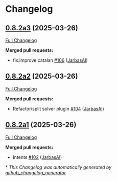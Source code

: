 # Changelog

## [0.8.2a3](https://github.com/OpenVoiceOS/ovos-skill-wikipedia/tree/0.8.2a3) (2025-03-26)

[Full Changelog](https://github.com/OpenVoiceOS/ovos-skill-wikipedia/compare/0.8.2a2...0.8.2a3)

**Merged pull requests:**

- fix:improve catalan [\#106](https://github.com/OpenVoiceOS/ovos-skill-wikipedia/pull/106) ([JarbasAl](https://github.com/JarbasAl))

## [0.8.2a2](https://github.com/OpenVoiceOS/ovos-skill-wikipedia/tree/0.8.2a2) (2025-03-26)

[Full Changelog](https://github.com/OpenVoiceOS/ovos-skill-wikipedia/compare/0.8.2a1...0.8.2a2)

**Merged pull requests:**

- Refactor/split solver plugin [\#104](https://github.com/OpenVoiceOS/ovos-skill-wikipedia/pull/104) ([JarbasAl](https://github.com/JarbasAl))

## [0.8.2a1](https://github.com/OpenVoiceOS/ovos-skill-wikipedia/tree/0.8.2a1) (2025-03-26)

[Full Changelog](https://github.com/OpenVoiceOS/ovos-skill-wikipedia/compare/0.8.1...0.8.2a1)

**Merged pull requests:**

- Intents [\#102](https://github.com/OpenVoiceOS/ovos-skill-wikipedia/pull/102) ([JarbasAl](https://github.com/JarbasAl))



\* *This Changelog was automatically generated by [github_changelog_generator](https://github.com/github-changelog-generator/github-changelog-generator)*
